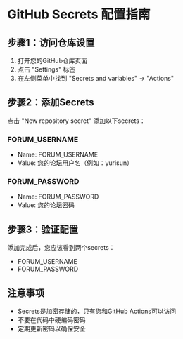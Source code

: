 
# GitHub Secrets 配置指南

## 步骤1：访问仓库设置
1. 打开您的GitHub仓库页面
2. 点击 "Settings" 标签
3. 在左侧菜单中找到 "Secrets and variables" -> "Actions"

## 步骤2：添加Secrets
点击 "New repository secret" 添加以下secrets：

### FORUM_USERNAME
- Name: FORUM_USERNAME
- Value: 您的论坛用户名（例如：yurisun）

### FORUM_PASSWORD  
- Name: FORUM_PASSWORD
- Value: 您的论坛密码

## 步骤3：验证配置
添加完成后，您应该看到两个secrets：
- FORUM_USERNAME
- FORUM_PASSWORD

## 注意事项
- Secrets是加密存储的，只有您和GitHub Actions可以访问
- 不要在代码中硬编码密码
- 定期更新密码以确保安全
